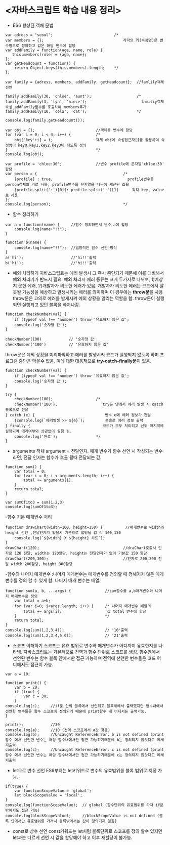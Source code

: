 # <자바스크립트 학습 내용 정리>
- ES6 향상된 객체 문법 
```
var adress = 'seoul';                           /*
var members = {};                                   각각의 키(속성명)은 변수명으로 정의하고 값은 해당 변수에 할당 
var addFamily = function(age, name, role) {
   this.members[role] = {age, name};
};
var getHeadcount = function() {
    return Object.keys(this.members).length;    */
};

var family = {adress, members, addFamily, getHeadcount};  //famlily객체 선언

family.addFamily(30, 'chloe', 'aunt');                    /*
family.addFamily(3, 'lyn', 'niece');                        familiy객체 속성 addFamily함수를 호출하여 members추가 
family.addFamily(10, 'cola', 'cat');                      */

console.log(family.getHeadcount());                       
```
```
var obj = {};                           //객체를 변수에 할당 
for (var i = 0; i < 4; i++) {           /*
    obj['key'+i] = i;                   객체 obj에 속성접근자[]를 활용하여 속성명이 key0,key1,key2,key3이 되도록 정의 
}                                       */
console.log(obj);

var profile = 'chloe:30';               //변수 profile에 문자열'chloe:30' 할당 
var person = {                                      /*
    [profile] : true,                                 profile변수를 person객체의 키로 사용, profile변수를 문자열을 나누어 계산된 값을
    [profile.split(':')[0]]: profile.split(':')[1]      각각 key, value로 사용
};
console.log(person);                                */
```
- 함수 정리하기
```
var a = function(name) {     //함수 정의하면서 변수 a에 할당 
    console.log(name+"!!");
}

function b(name) {
    console.log(name+"!!");  //일방적인 함수 선언 방식 
}
a('hi');                     //'hi!!'출력
b('hi');                     //'hi!!'출력
```
- 예외 처리하기 
자바스크립트는 에러 발생시 그 즉시 중단되기 때문에 이를 대비해서 예외 처리기가 반드시 필요. 예외 처리시 에러 종류는 크게 두가지로 나뉘며, 1)예상치 못한 에러, 2)개발자가 의도한 에러가 있음. 개발자가 의도한 에러는 코드에서 잘못될 가능성을 예상하고 발생시키는 에러를 의미하며 이 경우에는 **throw문**을 사용 throw문은 고의로 에러를 발새시켜 예외 상황을 알리는 역할을 함. throw문이 실행되면 실행되고 있던 블록을 빠져나감. 
```
function checkNumber(val) {
    if (typeof val !== 'number') throw '유효하지 않은 값';
    console.log('숫자형 값');
}

checkNumber(100)            // '숫자형 값'
checkNumber('100')          // '유효하지 않은 값'
```
throw문은 예외 상황을 미리파악하고 에러를 발생시켜 코드가 실행되지 않도록 하며 프로그램 중단은 막을수 없음. 이에 대한 대응책으로 **try-catch-finally문**이 있음.
```
function checkNumber(val) {
    if (typeof val !== 'number') throw '유효하지 않은 값';
    console.log('숫자형 값');
}

try {
    checkNumber(100);                   /*
    checkNumber('100');                    try문 안에서 에러 발생 시 catch 블록으로 전달 
} catch (e) {                               변수 e에 에러 정보가 전달 
    {console.log(`에러발생 >> ${e}`);         콘솔로 에러 정보 출력
} finally {                                코드가 모두 처리되고 난뒤 마지막에 실행되며 에러여부와 상관없이 실행 됨.   
    console.log('완료');                 */
}
```

- arguments 객체 
argument = 전달인자. 매개 변수가 함수 선언 시 작성되는 변수라면, 전달 인자는 함수가 호출 될때 전달되는 값. 
```
function sum() {
    var total = 0;
    for (var i = 0; i < arguments.length; i++) {
        total += arguments[i];
    }
    return total; 
} 

var sumOf1to3 = sum(1,2,3)
console.log(sumOf1to3);
```

-함수 기본 매개변수 처리
```
function drawChart(width=100, height=150) {          //매개변수로 width와 height 선언 ,전달인자가 없을시 기본으로 할당될 값 각 100,150
    console.log(`${width} X ${height} 차트`);
}
drawChart(120);                                     //draChart호출시 인자로 120 전달, width는 120할당, height는 전달인자가 없이 기본값 150 할당
drawChart(200,300);                                 //인자로 200,300 전달 width 200할당, height 300할당 

```
-함수의 나머지 매개변수 
:나머지 매개변수는 매개변수를 정의할 때 정해지지 않은 매개 변수를 정의 할 수 있게 함. 나머지 매개 변수는 배열.
```
function sum(a, b, ...args) {               //sum함수를 a,b매개변수와 나머지 매개변수로 정의
    var total = a+b;
    for (var i=0; i<args.length; i++) {     /* 나머지 매개변수 배열의
        total += args[i];                    값 total 변수에 할당 
    }                                       */
    return total;
}
console.log(sum(1,2,3,4));                  // '10'출력
console.log(sum(1,2,3,4,5,6));              // '21'출력
```
- 스코프 이해하기
스코프는 유효 범위로 변수와 매개변수가 어디까지 유효한지를 나타냄. 자바스크립트는 기본적으로 전역과 함수 단위로 스코프를 생성. 함수안에서 선언된 변수는 함수 블록 안에서만 접근 가능하며 전역에 선언한 변수들은 코드 어디에서도 접근이 가능.
```
var a = 10;

function print() {
    var b = 20;
    if (true) {
        var c = 30;
    }
console.log(c);     //if문 안의 블록에서 선언되고 블록밖에서 출력했지만 함수내에서 선언한 변수들은 함수 스코프에 정의되기 때문에 print함수 내 어디서든 출력가능.
}

print();            //30
console.log(a);     //10 (전역 스코프에서 a값 찾음)
console.log(b);     //Uncaught ReferenceError: b is not defined (print함수 에서 선언한 변수는 해당 함수내에서만 접근 가능하기때문에 b는 정의되지 않앗다고 메세지출력
console.log(c);     //Uncaught ReferenceError: c is not defined (print함수 에서 선언한 변수는 해당 함수내에서만 접근 가능하기때문에 c는 정의되지 않앗다고 메세지출력
```

- let으로 변수 선언
ES6부터는 let키워드로 변수의 유효범위를 블록 범위로 지정 가능. 
```
if(true) {
    var functionScopeValue = 'global';  
    let blockScopeValue = 'local';
}
console.log(functionScopeValue);  // global (함수단위의 유효범위를 가져 if문 밖에서도 접근 가능)
console.log(blockScopeValue);     //blockScopeValue is not defined (블록 안에서만 유효범위를 가져서 블록밖에서는 값이 정의되지 않음)
```
- const로 상수 선언 
const키워드는 let처럼 블록단위로 스코프를 정의 할수 있지면 let과는 다르게 선언 시 값을 할당해야 하고 이후 재할당이 불가능.